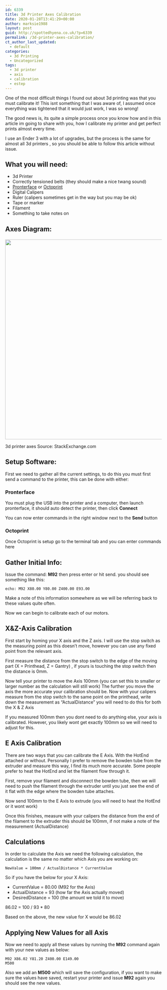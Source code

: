 ```yaml
---
id: 6339
title: 3d Printer Axes Calibration
date: 2020-01-28T13:41:29+00:00
author: marksie1988
layout: post
guid: http://spottedhyena.co.uk/?p=6339
permalink: /3d-printer-axes-calibration/
ct_author_last_updated:
  - default
categories:
  - 3d Printing
  - Uncategorized
tags:
  - 3d printer
  - axis
  - calibration
  - estep
---
```

One of the most difficult things I found out about 3d printing was that you must calibrate it! This isnt something that I was aware of, I assumed once everything was tightened that it would just work, I was so wrong! 

The good news is, its quite a simple process once you know how and in this article im going to share with you, how I calibrate my printer and get perfect prints almost every time.

I use an Ender 3 with a lot of upgrades, but the process is the same for almost all 3d printers , so you should be able to follow this article without issue. 

## What you will need:

  * 3d Printer 
  * Correctly tensioned belts (they should make a nice twang sound)
  * [Pronterface](https://www.pronterface.com/) or [Octoprint](https://octoprint.org/)
  * Digital Calipers
  * Ruler (calipers sometimes get in the way but you may be ok)
  * Tape or marker
  * Filament
  * Something to take notes on

## Axes Diagram:<figure class="wp-block-image size-large">

<img loading="lazy" width="998" height="643" src="https://spottedhyena.co.uk/wp-content/uploads/2020/01/3d-printer-axes-stackexchangecom-180723.png" alt="" class="wp-image-6341" srcset="https://spottedhyena.co.uk/wp-content/uploads/2020/01/3d-printer-axes-stackexchangecom-180723.png 998w, https://spottedhyena.co.uk/wp-content/uploads/2020/01/3d-printer-axes-stackexchangecom-180723-300x193.png 300w, https://spottedhyena.co.uk/wp-content/uploads/2020/01/3d-printer-axes-stackexchangecom-180723-768x495.png 768w" sizes="(max-width: 998px) 100vw, 998px" /> <figcaption>3d printer axes Source: StackExchange.com</figcaption></figure> 

## Setup Software:

First we need to gather all the current settings, to do this you must first send a command to the printer, this can be done with either:

### Pronterface

You must plug the USB into the printer and a computer, then launch pronterface, it should auto detect the printer, then click **Connect** 

You can now enter commands in the right window next to the **Send** button

### Octoprint

Once Octoprint is setup go to the terminal tab and you can enter commands here

## Gather Initial Info:

Issue the command: **M92** then press enter or hit send. you should see something like this: 

<pre class="wp-block-code"><code>echo: M92 X80.00 Y80.00 Z400.00 E93.00</code></pre>

Make a note of this information somewhere as we will be referring back to these values quite often. 

Now we can begin to calibrate each of our motors.

## X&Z-Axis Calibration

First start by homing your X axis and the Z axis. I will use the stop switch as the measuring point as this doesn&#8217;t move, however you can use any fixed point from the relevant axis.

First measure the distance from the stop switch to the edge of the moving part (X = Printhead, Z = Gantry) , if yours is touching the stop switch then the distance is 0mm. 

Now tell your printer to move the Axis 100mm (you can set this to smaller or larger number as the calculation will still work) The further you move the axis the more accurate your calibration should be. Now with your calipers measure from the stop switch to the same point on the printhead, write down the measurement as &#8220;ActualDistance&#8221; you will need to do this for both the X & Z Axis

If you measured 100mm then you dont need to do anything else, your axis is calibrated. However, you likely wont get exactly 100mm so we will need to adjust for this. 

## E Axis Calibration

There are two ways that you can calibrate the E Axis. With the HotEnd attached or without. Personally I prefer to remove the bowden tube from the extruder and measure this way, I find its much more accurate. Some people prefer to heat the HotEnd and let the filament flow through it. 

First, remove your filament and disconnect the bowden tube, then we will need to push the filament through the extruder until you just see the end of it flat with the edge where the bowden tube attaches. 

Now send 100mm to the E Axis to extrude (you will need to heat the HotEnd or it wont work) 

Once this finishes, measure with your calipers the distance from the end of the filament to the extruder this should be 100mm, if not make a note of the measurement (ActualDistance) 

## Calculations

In order to calculate the Axis we need the following calculation, the calculation is the same no matter which Axis you are working on: 

<pre class="wp-block-code"><code>NewValue = 100mm / ActualDistance * CurrentValue </code></pre>

So if you have the below for your X Axis: 

  * CurrentValue = 80.00 (M92 for the Axis)
  * ActualDistance = 93 (how far the Axis actually moved)
  * DesiredDistance = 100 (the amount we told it to move) 

86.02 = 100 / 93 * 80

Based on the above, the new value for X would be 86.02

## Applying New Values for all Axis

Now we need to apply all these values by running the **M92** command again with your new values as below:

<pre class="wp-block-code"><code>M92 X86.02 Y81.20 Z400.00 E149.00
M500</code></pre>

Also we add an **M500** which will save the configuration, if you want to make sure the values have saved, restart your printer and issue **M92** again you should see the new values.